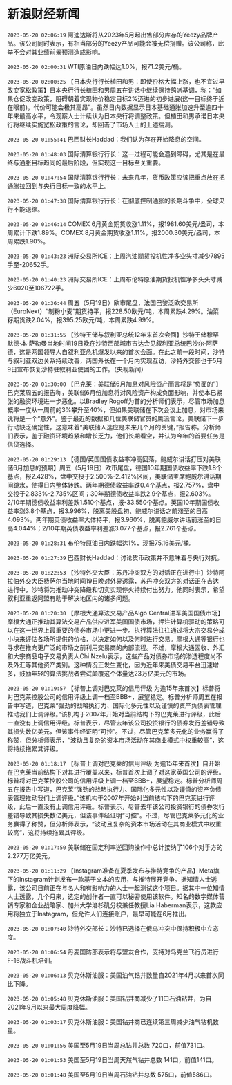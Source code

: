 # 新浪财经新闻
`2023-05-20 02:06:19` 阿迪达斯将从2023年5月起出售部分库存的Yeezy品牌产品。该公司同时表示，有相当部分的Yeezy产品可能会被无偿捐赠。该公司称，此举不会对其业绩前景预测造成影响。

`2023-05-20 02:00:31` WTI原油日内跌幅达1.0%，报71.2美元/桶。

`2023-05-20 02:00:25` 【日本央行行长植田和男：即使价格大幅上涨，也不宜过早改变宽松政策】日本央行行长植田和男周五在讲话中继续保持鸽派基调，称：“如果仓促改变政策，阻碍朝着实现物价稳定目标2%迈进的初步进展(这一目标终于近在眼前)，代价可能会极其高昂”。虽然日内数据显示日本基础通胀加速升至逾四十年来最高水平，令观察人士计续认为日本央行将调整政策。但植田和男承诺日本央行将继续实施宽松政策的言论，却回击了市场人士的上述揣测。

`2023-05-20 01:55:41` 巴西财长Haddad：我们认为存在开始降息的空间。

`2023-05-20 01:48:03` 国际清算银行行长：这一过程可能会遇到障碍，尤其是在最终与通胀目标趋同的最后阶段，但实现这一目标至关重要。

`2023-05-20 01:47:54` 国际清算银行行长：未来几年，货币政策应该把重点放在把通胀拉回到与央行目标一致的水平上。

`2023-05-20 01:47:38` 国际清算银行行长：在彻底控制通胀的长期斗争中，全球央行不能退缩。

`2023-05-20 01:46:14` COMEX 6月黄金期货收涨1.11%，报1981.60美元/盎司，本周累计下跌1.89%。COMEX 8月黄金期货收涨1.11%，报2000.30美元/盎司，本周累跌1.90%。

`2023-05-20 01:43:23` 洲际交易所ICE：上周汽油期货投机性净多空头寸减少7895手至-20652手。

`2023-05-20 01:40:23` 洲际交易所ICE：上周布伦特原油期货投机性净多头头寸减少6020至106722手。

`2023-05-20 01:36:44` 周五（5月19日）欧市尾盘，法国巴黎泛欧交易所（EuroNext）“制粉小麦”期货持平，报228.50欧元/吨，本周累跌4.29%。油菜籽期货跌2.04%，报395.25欧元/吨，本周累跌4.99%。

`2023-05-20 01:31:55` 【沙特王储与叙利亚总统12年来首次会面】沙特王储穆罕默德·本·萨勒曼当地时间19日晚在沙特西部城市吉达会见叙利亚总统巴沙尔·阿萨德，这是两国领导人自叙利亚危机爆发以来的首次会面。在此之前一段时间，沙特与叙利亚双边关系持续改善，两国外长在一个月内实现互访，沙特外交部也于5月9日宣布恢复沙特驻叙利亚使团的工作。（央视新闻）

`2023-05-20 01:30:00` 【巴克莱：美联储6月加息对风险资产而言将是“负面的”】巴克莱周五的报告称，美联储6月份加息将对风险资产构成负面影响，并使本已紧张的融资环境进一步恶化。以Bradley Rogoff为首的分析师们表示，尽管市场加息概率一度从一周前的3%攀升至40%，但如果美联储在下次会议上加息，对市场来说将是一个“意外”。鉴于最近的数据和几位美联储官员的鹰派言论，美联储下一步行动缺乏确定性，这意味着“美联储人选应是未来几个月的关键，”报告称。分析师们表示，鉴于融资环境趋紧和增长乏力，他们长期看空，并认为今年的首要任务是信贷选择。

`2023-05-20 01:29:13` 【德国/英国国债收益率冲高回落，鲍威尔讲话打压对美联储6月加息的预期】周五（5月19日）欧市尾盘，德国10年期国债收益率下跌1.8个基点，报2.428%，盘中交投于2.500%-2.412%区间，美联储主席鲍威尔讲话期间跳水，使得日内整体转跌。两年期德债收益率跌0.4个基点，报2.757%，盘中交投于2.833%-2.735%区间；30年期德债收益率跌2.9个基点，报2.603%。2/10年期德债收益率利差跌1.510个基点，报-33.550个基点。英国10年期国债收益率涨3.8个基点，报3.996%，脱离美股盘初、鲍威尔讲话之前涨至的日高4.093%。两年期英债收益率大体持平，报3.960%，脱离鲍威尔讲话前涨至的日高4.044%；2/10年期英债收益率利差涨3.077个基点，报2.761个基点。

`2023-05-20 01:28:31` 布伦特原油日内跌幅达1%，现报75.16美元/桶。

`2023-05-20 01:27:39` 巴西财长Haddad：讨论货币政策并不意味着与央行对抗。

`2023-05-20 01:22:53` 【沙特外交大臣：苏丹冲突双方的对话正在进行中】沙特阿拉伯外交大臣费萨尔当地时间19日晚对外界透露，苏丹冲突双方的对话正在吉达进行中，沙特将为推动冲突降级和切实实现停火持续付出努力。他同时表示，希望叙利亚重返阿盟有助于解决地区内的诸多问题。

`2023-05-20 01:20:30` 【摩根大通算法交易产品Algo Central进军美国国债市场】摩根大通正推动其算法交易产品供应进军美国国债市场，押注计算机驱动的策略可以在这一世界上最重要的债券市场中更进一步。执行算法往往通过将大宗交易分成小块来评估各场所提供的价格，以决定如何以及何时进行交易。摩根大通等银行也寻求在推向更广泛的市场之前利用交易商的内部流程。不过，摩根大通固收、外汇和大宗商品电子交易负责人Chi Nzelu表示，这些产品对债券市场的渗透程度尚不及外汇等其他资产类别。这种情况正发生变化，因为近年来美债交易平台迅速增多，鼓励年轻的算法挑战者尝试颠覆这个体量达23万亿美元的市场。

`2023-05-20 01:19:57` 【标普上调对巴克莱的信用评级 为逾15年来首次】标普将对巴克莱控股公司的信用评级上调一档至BBB+，展望稳定。标普分析师周五在报告中写道，巴克莱“强劲的战略执行力、国际化多元性以及谨慎的资产负债表管理推动我们上调评级。”该机构于2007年开始对当前结构下的巴克莱进行评级，此后一直没有上调信用评级。标普表示，尽管去年该公司投资银行的债券发行差错导致其损失数亿美元，但该事件经证明“可控”。不过，尽管巴克莱多元化的业务赢得了称赞，但分析师表示，“波动且复杂的资本市场活动在其商业模式中权重较高”，这将持续拖累其评级。

`2023-05-20 01:18:17` 【标普上调对巴克莱的信用评级 为逾15年来首次】自开始在巴克莱当前结构下对其进行覆盖以来，标普首次上调了对这家英国公司的评级。标普将对巴克莱控股公司的信用评级上调一档至BBB+，展望稳定。标普分析师周五在报告中写道，巴克莱“强劲的战略执行力、国际化多元性以及谨慎的资产负债表管理推动我们上调评级。”该机构于2007年开始对当前结构下的巴克莱进行评级，此后一直没有上调信用评级。标普表示，尽管去年该公司投资银行的债券发行差错导致其损失数亿美元，但该事件经证明“可控”。不过，尽管巴克莱多元化的业务赢得了称赞，但分析师表示，“波动且复杂的资本市场活动在其商业模式中权重较高”，这将持续拖累其评级。

`2023-05-20 01:17:50` 美联储在固定利率逆回购操作中总计接纳了106个对手方的2.277万亿美元。

`2023-05-20 01:11:29` 【Instagram准备在夏季发布与推特竞争的产品】Meta旗下的Instagram计划发布一款基于文本的应用，与推特展开竞争。据知情人士透露，该公司目前正在与名人和有影响力的人士一起测试这个项目。据其中一位知情人士透露，几个月来，选定的创作者一直可以秘密使用该软件。知名的数字媒体营销专家和企业战略家、加州大学洛杉矶分校兼任教授Lia Haberman表示，这款应用将独立于Instagram，但允许人们连接账户，最早可能在6月推出。

`2023-05-20 01:07:40` 沙特外交部长：沙特已选择在俄乌冲突中保持积极中立态度。

`2023-05-20 01:06:54` 丹麦国防部表示将与盟友合作，支持对乌克兰飞行员进行F-16战斗机培训。

`2023-05-20 01:06:13` 贝克休斯油服：美国油气钻井数量自2021年4月以来首次同比下降。

`2023-05-20 01:05:48` 贝克休斯油服：美国钻井商减少了11口石油钻井，为自2021年9月以来最大周度降幅。

`2023-05-20 01:03:17` 贝克休斯油服：美国钻井商已连续第三周减少油气钻机数量。

`2023-05-20 01:01:56` 美国至5月19日当周总钻井总数 720口，前值731口。

`2023-05-20 01:01:53` 美国至5月19日当周天然气钻井总数 141口，前值141口。

`2023-05-20 01:01:48` 美国至5月19日当周石油钻井总数 575口，前值586口。

